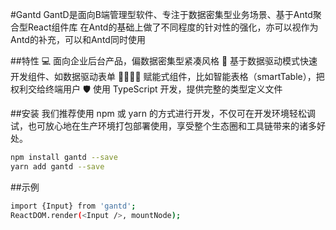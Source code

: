 #Gantd
GantD是面向B端管理型软件、专注于数据密集型业务场景、基于Antd聚合型React组件库
在Antd的基础上做了不同程度的针对性的强化，亦可以视作为Antd的补充，可以和Antd同时使用

##特性
💻 面向企业后台产品，偏数据密集型紧凑风格
🚗 基于数据驱动模式快速开发组件、如数据驱动表单
👨‍👩‍👧‍👧 赋能式组件，比如智能表格（smartTable），把权利交给终端用户
🛡 使用 TypeScript 开发，提供完整的类型定义文件

##安装
我们推荐使用 npm 或 yarn 的方式进行开发，不仅可在开发环境轻松调试，也可放心地在生产环境打包部署使用，享受整个生态圈和工具链带来的诸多好处。
```bash
npm install gantd --save
yarn add gantd --save
```
##示例
```bash
import {Input} from 'gantd';
ReactDOM.render(<Input />, mountNode);
```